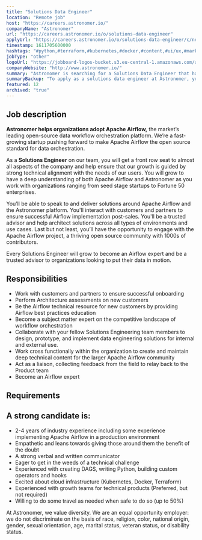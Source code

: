 ```yaml
---
title: "Solutions Data Engineer"
location: "Remote job"
host: "https://careers.astronomer.io/"
companyName: "Astronomer"
url: "https://careers.astronomer.io/o/solutions-data-engineer"
applyUrl: "https://careers.astronomer.io/o/solutions-data-engineer/c/new"
timestamp: 1611705600000
hashtags: "#python,#terraform,#kubernetes,#docker,#content,#ui/ux,#marketing,#operations"
jobType: "other"
logoUrl: "https://jobboard-logos-bucket.s3.eu-central-1.amazonaws.com/astronomer"
companyWebsite: "http://www.astronomer.io/"
summary: "Astronomer is searching for a Solutions Data Engineer that has 2-4 years of industry experience including some experience implementing Apache Airflow in a production environment."
summaryBackup: "To apply as a solutions data engineer at Astronomer, you preferably need to have some knowledge of: #python, #terraform, #kubernetes."
featured: 12
archived: "true"
---
```


## Job description

**Astronomer helps organizations adopt Apache Airflow,** the market’s leading open-source data workflow orchestration platform. We’re a fast-growing startup pushing forward to make Apache Airflow the open source standard for data orchestration.

As a **Solutions Engineer** on our team, you will get a front row seat to almost all aspects of the company and help ensure that our growth is guided by strong technical alignment with the needs of our users. You will grow to have a deep understanding of both Apache Airflow and Astronomer as you work with organizations ranging from seed stage startups to Fortune 50 enterprises.

You’ll be able to speak to and deliver solutions around Apache Airflow and the Astronomer platform. You'll interact with customers and partners to ensure successful Airflow implementation post-sales. You'll be a trusted advisor and help architect solutions across all types of environments and use cases. Last but not least, you’ll have the opportunity to engage with the Apache Airflow project, a thriving open source community with 1000s of contributors.

Every Solutions Engineer will grow to become an Airflow expert and be a trusted advisor to organizations looking to put their data in motion.

## Responsibilities

*   Work with customers and partners to ensure successful onboarding
*   Perform Architecture assessments on new customers
*   Be the Airflow technical resource for new customers by providing Airflow best practices education
*   Become a subject matter expert on the competitive landscape of workflow orchestration
*   Collaborate with your fellow Solutions Engineering team members to design, prototype, and implement data engineering solutions for internal and external use.
*   Work cross functionally within the organization to create and maintain deep technical content for the larger Apache Airflow community
*   Act as a liaison, collecting feedback from the field to relay back to the Product team
*   Become an Airflow expert

## Requirements

## A strong candidate is:

*   2-4 years of industry experience including some experience implementing Apache Airflow in a production environment
*   Empathetic and leans towards giving those around them the benefit of the doubt
*   A strong verbal and written communicator
*   Eager to get in the weeds of a technical challenge
*   Experienced with creating DAGS, writing Python, building custom operators and hooks
*   Excited about cloud infrastructure (Kubernetes, Docker, Terraform)
*   Experienced with growth teams for technical products (Preferred, but not required)
*   Willing to do some travel as needed when safe to do so (up to 50%)

At Astronomer, we value diversity. We are an equal opportunity employer: we do not discriminate on the basis of race, religion, color, national origin, gender, sexual orientation, age, marital status, veteran status, or disability status.

